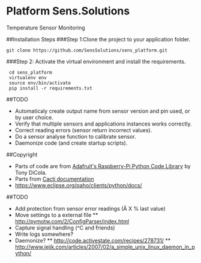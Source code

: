 # Platform Sens.Solutions

Temperature Sensor Monitoring

##Installation Steps
###Step 1:Clone the project to your application folder.

    git clone https://github.com/SensSolutions/sens_platform.git

###Step 2: Activate the virtual environment and install the requirements.
 
     cd sens_platform
     virtualenv env
     source env/bin/activate
     pip install -r requirements.txt 

##TODO

 * Automaticaly create output name from sensor version and pin used, or by user choice.
 * Verify that multiple sensors and applications instances works correctly.
 * Correct reading errors (sensor return incorrect values).
 * Do a sensor analyse function to calibrate sensor.
 * Daemonize code (and create startup scripts).

##Copyright

* Parts of code are from [Adafruit's Raspberry-Pi Python Code Library](https://github.com/adafruit/Adafruit-Raspberry-Pi-Python-Code) by Tony DiCola.
* Parts from [Cacti documentation](http://docs.cacti.net/manual:088:3a_advanced_topics.1_data_input_methods#making_your_scripts_work_with_cacti)
* https://www.eclipse.org/paho/clients/python/docs/

##TODO
* Add protection from sensor error readings (Â X % last value)
* Move settings to a external file
** http://pymotw.com/2/ConfigParser/index.html
* Capture signal handling (^C and friends)
* Write logs somewhere?
* Daemonize?
** http://code.activestate.com/recipes/278731/
** http://www.jejik.com/articles/2007/02/a_simple_unix_linux_daemon_in_python/